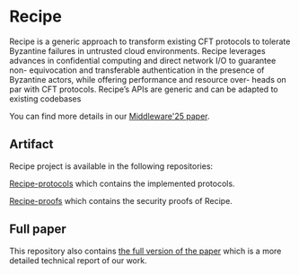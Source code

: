 # Recipe

Recipe is a generic approach
to transform existing CFT protocols to tolerate Byzantine failures
in untrusted cloud environments. Recipe leverages advances in
confidential computing and direct network I/O to guarantee non-
equivocation and transferable authentication in the presence of
Byzantine actors, while offering performance and resource over-
heads on par with CFT protocols. Recipe’s APIs are generic and can
be adapted to existing codebases


You can find more details in our [Middleware'25 paper](TBA).


## Artifact

Recipe project is available in the following repositories:

[Recipe-protocols]((https://github.com/TUM-DSE/recipe-protocols.git)) which contains the implemented protocols.

[Recipe-proofs](TBA) which contains the security proofs of Recipe.


## Full paper 

This repository also contains [the full version of the paper](https://arxiv.org/pdf/2502.09251) which is a more detailed technical report of our work.


